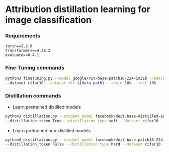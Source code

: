 # Attribution distillation learning for image classification 

### Requirements
```angular2html
torch==2.2.0
transformers==4.38.2
evaluate==0.4.1
```

### Fine-Tuning commands
```bash 
python3 fineTuning.py --model google/vit-base-patch16-224-in21k --batch_size 64 --epochs 10 --lr 0.0001 --weight_decay 0.0
--dataset cifar10 --dataset_dir ${data_path} --train 10% --test 10% 
```

### Distillation commands

-  Learn pretrained distilled models
```bash 
python3 distillation.py --student_model facebook/deit-base-distilled-patch16-224 --batch_size 64 --epochs 10 --lr 0.0001 --weight_decay 0.001
--distillation_token True --distillation_type soft --dataset cifar10 --dataset_dir ${data_path} --train 10% --test 10% 
```

-  Learn pretrained non-distilled models
```bash 
python3 distillation.py --student_model facebook/deit-base-patch16-224 --batch_size 64 --epochs 10 --lr 0.0001 --weight_decay 0.001
--distillation_token False --distillation_type hard --dataset cifar10 --dataset_dir ${data_path} --train 10% --test 10% 
```